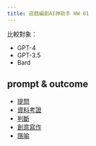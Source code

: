 ```yaml
---
title: 遊戲編劇AI神助手 HW 01
---
```


比較對象：
  * GPT-4
  * GPT-3.5
  * Bard

## prompt & outcome
* [提問](./Question0.md)
* [資料考證](./Question1.md)
* [判斷](./Question2.md)
* [創意寫作](./Question3.md)
* [隱喻](./Question4.md)
